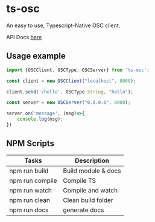 # ts-osc
An easy to use, Typescript-Native OSC client.

API Docs [here](https://riksolo.pages.riksolo.com/ts-osc/)

## Usage example
```javascript
import {OSCClient, OSCType, OSCServer} from 'ts-osc';

const client = new OSCClient("localhost", 8000);

client.send('/hello', OSCType.String, "hello");

const server = new OSCServer("0.0.0.0", 8000);

server.on('message', (msg)=>{
    console.log(msg);
})
```

## NPM Scripts
| Tasks                 | Description                       |
| --------------------- | --------------------------------- |
| npm run build          | Build module & docs               |
| npm run compile | Compile TS |
| npm run watch | Compile and watch |
| npm run clean    | Clean build folder |
| npm run docs | generate docs | 
